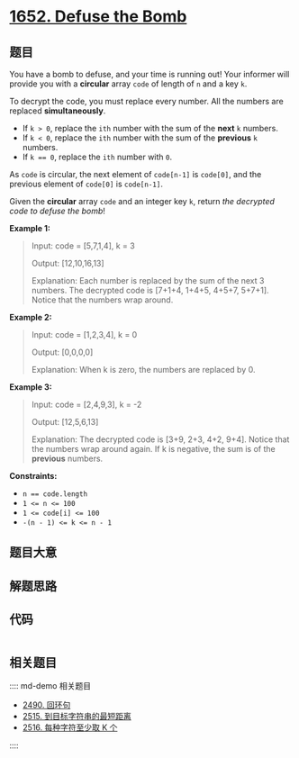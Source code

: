 # [1652. Defuse the Bomb](https://leetcode.com/problems/defuse-the-bomb)

## 题目

You have a bomb to defuse, and your time is running out! Your informer will
provide you with a **circular** array `code` of length of `n` and a key `k`.

To decrypt the code, you must replace every number. All the numbers are
replaced **simultaneously**.

  * If `k > 0`, replace the `ith` number with the sum of the **next** `k` numbers.
  * If `k < 0`, replace the `ith` number with the sum of the **previous** `k` numbers.
  * If `k == 0`, replace the `ith` number with `0`.

As `code` is circular, the next element of `code[n-1]` is `code[0]`, and the
previous element of `code[0]` is `code[n-1]`.

Given the **circular** array `code` and an integer key `k`, return _the
decrypted code to defuse the bomb_!



**Example 1:**

> Input: code = [5,7,1,4], k = 3
> 
> Output: [12,10,16,13]
> 
> Explanation: Each number is replaced by the sum of the next 3 numbers. The decrypted code is [7+1+4, 1+4+5, 4+5+7, 5+7+1]. Notice that the numbers wrap around.

**Example 2:**

> Input: code = [1,2,3,4], k = 0
> 
> Output: [0,0,0,0]
> 
> Explanation: When k is zero, the numbers are replaced by 0. 

**Example 3:**

> Input: code = [2,4,9,3], k = -2
> 
> Output: [12,5,6,13]
> 
> Explanation: The decrypted code is [3+9, 2+3, 4+2, 9+4]. Notice that the numbers wrap around again. If k is negative, the sum is of the **previous** numbers.

**Constraints:**

  * `n == code.length`
  * `1 <= n <= 100`
  * `1 <= code[i] <= 100`
  * `-(n - 1) <= k <= n - 1`


## 题目大意

## 解题思路

## 代码

```javascript

```

## 相关题目

:::: md-demo 相关题目
- [2490. 回环句](https://leetcode.com/problems/circular-sentence)
- [2515. 到目标字符串的最短距离](https://leetcode.com/problems/shortest-distance-to-target-string-in-a-circular-array)
- [2516. 每种字符至少取 K 个](https://leetcode.com/problems/take-k-of-each-character-from-left-and-right)

::::
